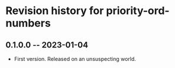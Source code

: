 # Revision history for priority-ord-numbers

## 0.1.0.0 -- 2023-01-04

* First version. Released on an unsuspecting world.

